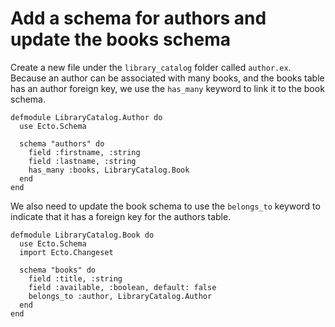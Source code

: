 # Add a schema for authors and update the books schema

Create a new file under the `library_catalog` folder called `author.ex`.  Because an author can be associated with many books, and the books table has an author foreign key, we use the `has_many` keyword to link it to the book schema.

```
defmodule LibraryCatalog.Author do
  use Ecto.Schema

  schema "authors" do
    field :firstname, :string
    field :lastname, :string
    has_many :books, LibraryCatalog.Book
  end
end
```

We also need to update the book schema to use the `belongs_to` keyword to indicate that it has a foreign key for the authors table.
```
defmodule LibraryCatalog.Book do
  use Ecto.Schema
  import Ecto.Changeset

  schema "books" do
    field :title, :string
    field :available, :boolean, default: false
    belongs_to :author, LibraryCatalog.Author
  end
end
```